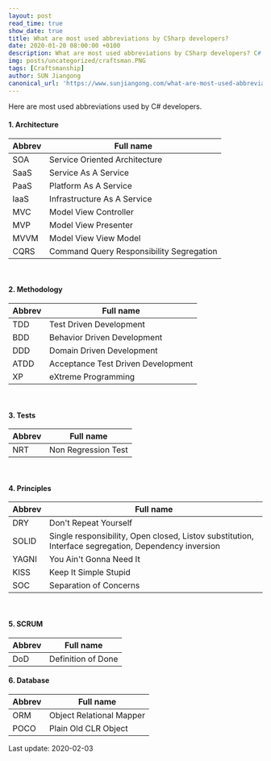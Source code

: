 ```yaml
---
layout: post
read_time: true
show_date: true
title: What are most used abbreviations by CSharp developers?
date: 2020-01-20 08:00:00 +0100
description: What are most used abbreviations by CSharp developers? C#
img: posts/uncategorized/craftsman.PNG
tags: [Craftsmanship]
author: SUN Jiangong
canonical_url: 'https://www.sunjiangong.com/what-are-most-used-abbreviations-by-csharp-developers.html'
---
```


Here are most used abbreviations used by C# developers.


#### 1. Architecture

| Abbrev | Full name |
| --- | --- |
| SOA | Service Oriented Architecture |
| SaaS | Service As A Service |
| PaaS | Platform As A Service |
| IaaS | Infrastructure As A Service |
| MVC | Model View Controller |
| MVP | Model View Presenter |
| MVVM | Model View View Model |
| CQRS | Command Query Responsibility Segregation |

<!--more-->
<br/>

#### 2. Methodology

| Abbrev | Full name |
| --- | --- |
| TDD | Test Driven Development |
| BDD | Behavior Driven Development |
| DDD | Domain Driven Development |
| ATDD | Acceptance Test Driven Development |
| XP | eXtreme Programming |

<br/>

#### 3. Tests

| Abbrev | Full name |
| --- | --- |
| NRT | Non Regression Test |

<br/>

#### 4. Principles

| Abbrev | Full name |
| --- | --- |
| DRY | Don't Repeat Yourself |
| SOLID | Single responsibility, Open closed, Listov substitution, Interface segregation, Dependency inversion |
| YAGNI | You Ain't Gonna Need It |
| KISS | Keep It Simple Stupid |
| SOC | Separation of Concerns |

<br/>

#### 5. SCRUM

| Abbrev | Full name |
| --- | --- |
| DoD | Definition of Done |

#### 6. Database

| Abbrev | Full name |
| --- | --- |
| ORM | Object Relational Mapper |
| POCO | Plain Old CLR Object |



Last update: 2020-02-03